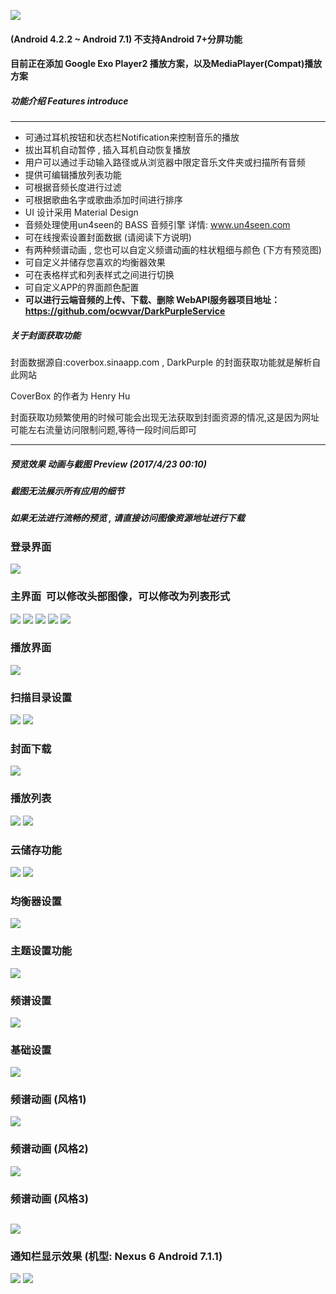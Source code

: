 ![](https://github.com/ocwvar/DarkPurple/blob/master/app/showcase/logo-nv.png) 

#### (Android 4.2.2 ~ Android 7.1) 不支持Android 7+分屏功能
#### 目前正在添加 Google Exo Player2 播放方案，以及MediaPlayer(Compat)播放方案

##### 功能介绍  Features introduce

---
- 可通过耳机按钮和状态栏Notification来控制音乐的播放 
- 拔出耳机自动暂停 , 插入耳机自动恢复播放
- 用户可以通过手动输入路径或从浏览器中限定音乐文件夹或扫描所有音频
- 提供可编辑播放列表功能
- 可根据音频长度进行过滤
- 可根据歌曲名字或歌曲添加时间进行排序
- UI 设计采用 Material Design
- 音频处理使用un4seen的 BASS 音频引擎  详情: www.un4seen.com
- 可在线搜索设置封面数据 (请阅读下方说明)
- 有两种频谱动画 , 您也可以自定义频谱动画的柱状粗细与颜色 (下方有预览图)
- 可自定义并储存您喜欢的均衡器效果
- 可在表格样式和列表样式之间进行切换
- 可自定义APP的界面颜色配置
- **可以进行云端音频的上传、下载、删除 WebAPI服务器项目地址：https://github.com/ocwvar/DarkPurpleService**

##### 关于封面获取功能
封面数据源自:coverbox.sinaapp.com , DarkPurple 的封面获取功能就是解析自此网站

CoverBox 的作者为 Henry Hu

封面获取功频繁使用的时候可能会出现无法获取到封面资源的情况,这是因为网址可能左右流量访问限制问题,等待一段时间后即可

---

##### 预览效果 动画与截图 Preview (2017/4/23 00:10)
##### *截图无法展示所有应用的细节*
##### *如果无法进行流畅的预览 , 请直接访问图像资源地址进行下载*

### 登录界面<p></p>

![](https://github.com/ocwvar/DarkPurple/blob/master/app/showcase/screenshots/login.jpg)

### 主界面  可以修改头部图像，可以修改为列表形式<p></p>

![](https://github.com/ocwvar/DarkPurple/blob/master/app/showcase/screenshots/main_1.jpg)
![](https://github.com/ocwvar/DarkPurple/blob/master/app/showcase/screenshots/main_2.jpg)
![](https://github.com/ocwvar/DarkPurple/blob/master/app/showcase/screenshots/main_3.jpg)
![](https://github.com/ocwvar/DarkPurple/blob/master/app/showcase/screenshots/main_4_list.jpg)
![](https://github.com/ocwvar/DarkPurple/blob/master/app/showcase/screenshots/main_submenu.jpg)

### 播放界面<p></p>

![](https://github.com/ocwvar/DarkPurple/blob/master/app/showcase/screenshots/playing.jpg)

### 扫描目录设置<p></p>

![](https://github.com/ocwvar/DarkPurple/blob/master/app/showcase/screenshots/scan.jpg)
![](https://github.com/ocwvar/DarkPurple/blob/master/app/showcase/screenshots/scan_2.jpg)

### 封面下载<p></p>

![](https://github.com/ocwvar/DarkPurple/blob/master/app/showcase/screenshots/cover.jpg)

### 播放列表<p></p>

![](https://github.com/ocwvar/DarkPurple/blob/master/app/showcase/screenshots/playlist.jpg)
![](https://github.com/ocwvar/DarkPurple/blob/master/app/showcase/screenshots/playlist_detail.jpg)

### 云储存功能<p></p>

![](https://github.com/ocwvar/DarkPurple/blob/master/app/showcase/screenshots/cloud_list.jpg)
![](https://github.com/ocwvar/DarkPurple/blob/master/app/showcase/screenshots/cloud_download.jpg)

### 均衡器设置<p></p>

![](https://github.com/ocwvar/DarkPurple/blob/master/app/showcase/screenshots/eq.jpg)

### 主题设置功能<p></p>

![](https://github.com/ocwvar/DarkPurple/blob/master/app/showcase/screenshots/setting_theme.jpg)

### 频谱设置<p></p>

![](https://github.com/ocwvar/DarkPurple/blob/master/app/showcase/screenshots/setting_sp.jpg)

### 基础设置<p></p>

![](https://github.com/ocwvar/DarkPurple/blob/master/app/showcase/screenshots/setting_normal.jpg)

### 频谱动画 (风格1)<p></p>

![](https://github.com/ocwvar/DarkPurple/blob/master/app/showcase/sp.gif)

### 频谱动画 (风格2)<p></p>

![](https://github.com/ocwvar/DarkPurple/blob/master/app/showcase/sp2.gif)

### 频谱动画 (风格3)<p></p>

![](https://github.com/ocwvar/DarkPurple/blob/master/app/showcase/sp3.gif)
---

### 通知栏显示效果 (机型: Nexus 6 Android 7.1.1)<p></p>
![](https://github.com/ocwvar/DarkPurple/blob/master/app/showcase/screenshots/notification_l.jpg)
![](https://github.com/ocwvar/DarkPurple/blob/master/app/showcase/screenshots/notification_s.jpg)


